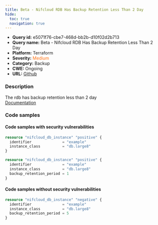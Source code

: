 ```yaml
---
title: Beta - Nifcloud RDB Has Backup Retention Less Than 2 Day
hide:
  toc: true
  navigation: true
---
```


-   **Query id:** e5071f76-cbe7-468d-bb2b-d10f02d2b713
-   **Query name:** Beta - Nifcloud RDB Has Backup Retention Less Than 2 Day
-   **Platform:** Terraform
-   **Severity:** <span style="color:#ff7213">Medium</span>
-   **Category:** Backup
-   **CWE:** Ongoing
-   **URL:** [Github](https://github.com/DataDog/kics/tree/master/assets/queries/terraform/nifcloud/db_does_not_have_long_backup_retention)

### Description
The rdb has backup retention less than 2 day<br>
[Documentation](https://registry.terraform.io/providers/nifcloud/nifcloud/latest/docs/resources/db_instance#backup_retention_period)

### Code samples
#### Code samples with security vulnerabilities
```tf title="Positive test num. 1 - tf file" hl_lines="1"
resource "nifcloud_db_instance" "positive" {
  identifier              = "example"
  instance_class          = "db.large8"
}

```
```tf title="Positive test num. 2 - tf file" hl_lines="1"
resource "nifcloud_db_instance" "positive" {
  identifier              = "example"
  instance_class          = "db.large8"
  backup_retention_period = 1
}

```


#### Code samples without security vulnerabilities
```tf title="Negative test num. 1 - tf file"
resource "nifcloud_db_instance" "negative" {
  identifier              = "example"
  instance_class          = "db.large8"
  backup_retention_period = 5
}

```
